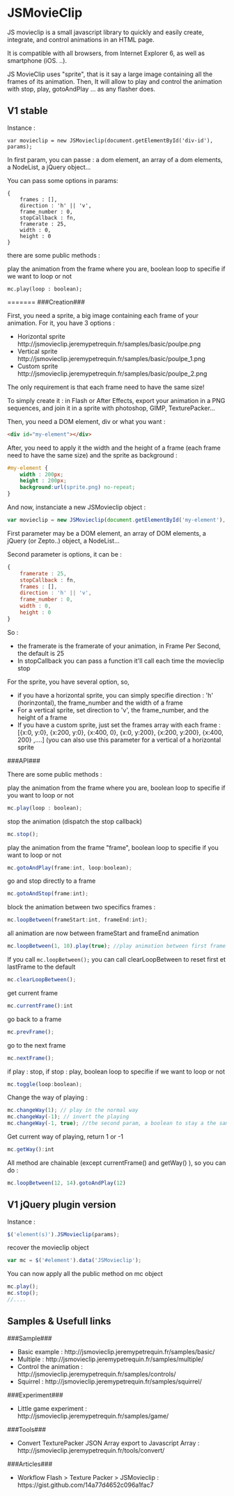 JSMovieClip
=========

JS movieclip is a small javascript library to quickly and easily create, integrate, and control animations in an HTML page.

It is compatible with all browsers, from Internet Explorer 6, as well as smartphone (iOS. ..). 

JS MovieClip uses "sprite", that is it say a large image containing all the frames of its animation. Then, It will allow to play and control the animation with stop, play, gotoAndPlay ... as any flasher does.

V1 stable
----------

Instance : 

    var movieclip = new JSMovieclip(document.getElementById('div-id'), params);

In first param, you can passe : a dom element, an array of a dom elements, a NodeList, a jQuery object...

You can pass some options in params: 

    {
        frames : [],
        direction : 'h' || 'v',
        frame_number : 0,
        stopCallback : fn,
        framerate : 25,
        width : 0,
        height : 0
    }



there are some public methods :

play the animation from the frame where you are, boolean loop to specifie if we want to loop or not

    mc.play(loop : boolean); 

=======
###Creation###

First, you need a sprite, a big image containing each frame of your animation.
For it, you have 3 options : 
<ul>
    <li>Horizontal sprite http://jsmovieclip.jeremypetrequin.fr/samples/basic/poulpe.png</li>
    <li>Vertical sprite http://jsmovieclip.jeremypetrequin.fr/samples/basic/poulpe_1.png</li>
    <li>Custom sprite http://jsmovieclip.jeremypetrequin.fr/samples/basic/poulpe_2.png</li>
</ul>

The only requirement is that each frame need to have the same size!

To simply create it : in Flash or After Effects, export your animation in a PNG sequences, and join it in a sprite with photoshop, GIMP, TexturePacker...


Then, you need a DOM element, div or what you want : 
````HTML
<div id="my-element"></div>
````

After, you need to apply it the width and the height of a frame (each frame need to have the same size) and the sprite as background :
````CSS
#my-element {
    width : 200px;
    height : 200px;
    background:url(sprite.png) no-repeat;
}
````

And now, instanciate a new JSMovieclip object : 
````javascript
var movieclip = new JSMovieclip(document.getElementById('my-element'), params);
````

First parameter may be a DOM element, an array of DOM elements, a jQuery (or Zepto..) object, a NodeList...

Second parameter is options, it can be : 
````javascript
{
    framerate : 25,
    stopCallback : fn,
    frames : [],
    direction : 'h' || 'v',
    frame_number : 0,
    width : 0,
    height : 0
}
````
So : 
<ul>
    <li>the framerate is the framerate of your animation, in Frame Per Second, the default is 25</li>
    <li>In stopCallback you can pass a function it'll call each time the movieclip stop</li>
</ul>

For the sprite, you have several option, so, 
<ul>
<li>if you have a horizontal sprite, you can simply specifie direction : 'h' (horinzontal), the frame_number and the width of a frame
</li>
<li>
For a vertical sprite, set direction to 'v', the frame_number, and the height of a frame
</li>
<li>If you have a custom sprite, just set the frames array with each frame : [{x:0, y:0}, {x:200, y:0}, {x:400, 0}, {x:0, y:200}, {x:200, y:200}, {x:400, 200} ,....] (you can also use this parameter for a vertical of a horizontal sprite</li>
</ul>

###API###

There are some public methods :

play the animation from the frame where you are, boolean loop to specifie if you want to loop or not
````javascript
mc.play(loop : boolean); 
````

stop the animation (dispatch the stop callback)
````javascript
mc.stop();
````

play the animation from the frame "frame", boolean loop to specifie if you want to loop or not
````javascript
mc.gotoAndPlay(frame:int, loop:boolean); 
````

go and stop directly to a frame
````javascript
mc.gotoAndStop(frame:int);
````

block the animation between two specifics frames :     
````javascript
mc.loopBetween(frameStart:int, frameEnd:int);
````

all animation are now between frameStart and frameEnd animation 
````javascript
mc.loopBetween(1, 10).play(true); //play animation between first frame and 10's
````

If you call ````mc.loopBetween();```` you can call clearLoopBetween to reset first et lastFrame to the default
````javascript
mc.clearLoopBetween();
````

get current frame
````javascript
mc.currentFrame():int
````

go back to a frame
````javascript
mc.prevFrame();
````

go to the next frame
````javascript
mc.nextFrame();
````

if play : stop, if stop : play, boolean loop to specifie if we want to loop or not
````javascript
mc.toggle(loop:boolean);
````

Change the way of playing : 
````javascript
mc.changeWay(1); // play in the normal way
mc.changeWay(-1); // invert the playing
mc.changeWay(-1, true); //the second param, a boolean to stay a the same frame
````

Get current way of playing, return 1 or -1
````javascript
mc.getWay():int
````

All method are chainable (except currentFrame() and getWay() ), so you can do :
````javascript
mc.loopBetween(12, 14).gotoAndPlay(12)
````

V1 jQuery plugin version
----------
Instance :
````javascript
$('element(s)').JSMovieclip(params);
````

recover the movieclip object
````javascript
var mc = $('#element').data('JSMovieclip'); 
````

You can now apply all the public method on mc object
````javascript
mc.play();
mc.stop();
//....
````    

Samples & Usefull links
------------
###Sample###
<ul>
<li> Basic example : http://jsmovieclip.jeremypetrequin.fr/samples/basic/ </li>
<li> Multiple : http://jsmovieclip.jeremypetrequin.fr/samples/multiple/ </li>
<li> Control the animation : http://jsmovieclip.jeremypetrequin.fr/samples/controls/</li>
<li> Squirrel : http://jsmovieclip.jeremypetrequin.fr/samples/squirrel/</li>
</ul>

###Experiment###
<ul>
<li>
Little game experiment : http://jsmovieclip.jeremypetrequin.fr/samples/game/
</li></ul>

###Tools###
<ul>
<li>
Convert TexturePacker JSON Array export to Javascript Array : http://jsmovieclip.jeremypetrequin.fr/tools/convert/
</li></ul>
###Articles###
<ul>
<li>
Workflow Flash > Texture Packer > JSMovieclip : https://gist.github.com/14a77d4652c096a1fac7
</li></ul>
